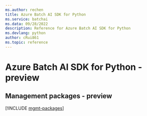```yaml
---
ms.author: rechen
title: Azure Batch AI SDK for Python
ms.service: batchai
ms.data: 09/28/2022
description: Reference for Azure Batch AI SDK for Python
ms.devlang: python
author: cRui861
ms.topic: reference
---
```

# Azure Batch AI SDK for Python - preview

## Management packages - preview
[!INCLUDE [mgmt-packages](batch-ai-mgmt-index.md)]